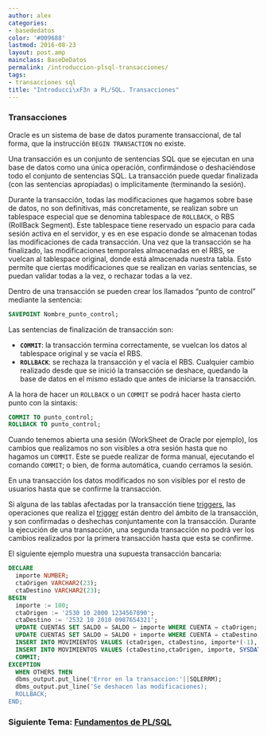 ```yaml
---
author: alex
categories:
- basededatos
color: '#009688'
lastmod: 2016-08-23
layout: post.amp
mainclass: BaseDeDatos
permalink: /introduccion-plsql-transacciones/
tags:
- transacciones sql
title: "Introducci\xF3n a PL/SQL. Transacciones"
---
```


### Transacciones

Oracle es un sistema de base de datos puramente transaccional, de tal forma, que la instrucción `BEGIN TRANSACTION` no existe.

Una transacción es un conjunto de sentencias SQL que se ejecutan en una base de datos como una única operación, confirmándose o deshaciéndose todo el conjunto de sentencias SQL. La transacción puede quedar finalizada (con las sentencias apropiadas) o implícitamente (terminando la sesión).

<!--more--><!--ad-->

Durante la transacción, todas las modificaciones que hagamos sobre base de datos, no son definitivas, más concretamente, se realizan sobre un tablespace especial que se denomina tablespace de `ROLLBACK`, o RBS (RollBack Segment). Este tablespace tiene reservado un espacio para cada sesión activa en el servidor, y es en ese espacio donde se almacenan todas las modificaciones de cada transacción. Una vez que la transacción se ha finalizado, las modificaciones temporales almacenadas en el RBS, se vuelcan al tablespace original, donde está almacenada nuestra tabla. Esto permite que ciertas modificaciones que se realizan en varias sentencias, se puedan validar todas a la vez, o rechazar todas a la vez.

Dentro de una transacción se pueden crear los llamados “punto de control” mediante la sentencia:

```sql
SAVEPOINT Nombre_punto_control;
```

Las sentencias de finalización de transacción son:

* **`COMMIT`**: la transacción termina correctamente, se vuelcan los datos al tablespace original y se vacía el RBS.
* **`ROLLBACK`**: se rechaza la transacción y el vacía el RBS. Cualquier cambio realizado desde que se inició la transacción se deshace, quedando la base de datos en el mismo estado que antes de iniciarse la transacción.

A la hora de hacer un `ROLLBACK` o un `COMMIT` se podrá hacer hasta cierto punto con la sintaxis:

```sql
COMMIT TO punto_control;
ROLLBACK TO punto_control;
```

Cuando tenemos abierta una sesión (WorkSheet de Oracle por ejemplo), los cambios que realizamos no son visibles a otra sesión hasta que no hagamos un `COMMIT`. Este se puede realizar de forma manual, ejecutando el comando `COMMIT`; o bien, de forma automática, cuando cerramos la sesión.

En una transacción los datos modificados no son visibles por el resto de usuarios hasta que se confirme la transacción.

Si alguna de las tablas afectadas por la transacción tiene [triggers][1], las operaciones que realiza el [trigger][1] están dentro del ámbito de la transacción, y son confirmadas o deshechas conjuntamente con la transacción. Durante la ejecución de una transacción, una segunda transacción no podrá ver los cambios realizados por la primera transacción hasta que esta se confirme.

El siguiente ejemplo muestra una supuesta transacción bancaria:

```sql
DECLARE
  importe NUMBER;
  ctaOrigen VARCHAR2(23);
  ctaDestino VARCHAR2(23);
BEGIN
  importe := 100;
  ctaOrigen := '2530 10 2000 1234567890';
  ctaDestino := '2532 10 2010 0987654321';
  UPDATE CUENTAS SET SALDO = SALDO – importe WHERE CUENTA = ctaOrigen;
  UPDATE CUENTAS SET SALDO = SALDO + importe WHERE CUENTA = ctaDestino;
  INSERT INTO MOVIMIENTOS VALUES (ctaOrigen, ctaDestino, importe*(-1), SYSDATE);
  INSERT INTO MOVIMIENTOS VALUES (ctaDestino,ctaOrigen, importe, SYSDATE);
  COMMIT;
EXCEPTION
  WHEN OTHERS THEN
  dbms_output.put_line('Error en la transaccion:'||SQLERRM);
  dbms_output.put_line('Se deshacen las modificaciones);
  ROLLBACK;
END;
```

### Siguiente Tema: [Fundamentos de PL/SQL][2]

 [1]: https://elbauldelprogramador.com/plsql-disparadores-o-triggers/
 [2]: https://elbauldelprogramador.com/fundamentos-de-plsql/
